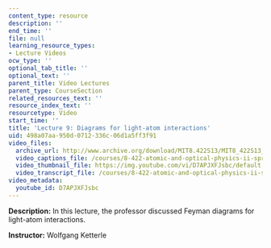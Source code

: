```yaml
---
content_type: resource
description: ''
end_time: ''
file: null
learning_resource_types:
- Lecture Videos
ocw_type: ''
optional_tab_title: ''
optional_text: ''
parent_title: Video Lectures
parent_type: CourseSection
related_resources_text: ''
resource_index_text: ''
resourcetype: Video
start_time: ''
title: 'Lecture 9: Diagrams for light-atom interactions'
uid: 498a07aa-950d-0712-336c-06d1a5ff3f91
video_files:
  archive_url: http://www.archive.org/download/MIT8.422S13/MIT8_422S13_lec09_300k.mp4
  video_captions_file: /courses/8-422-atomic-and-optical-physics-ii-spring-2013/e22e0cfc93015a78b2772607f4492c19_D7APJXFJsbc.vtt
  video_thumbnail_file: https://img.youtube.com/vi/D7APJXFJsbc/default.jpg
  video_transcript_file: /courses/8-422-atomic-and-optical-physics-ii-spring-2013/fd692fd6ecf7faf4eeb992d655548bac_D7APJXFJsbc.pdf
video_metadata:
  youtube_id: D7APJXFJsbc
---
```


**Description:** In this lecture, the professor discussed Feyman diagrams for light-atom interactions.

**Instructor:** Wolfgang Ketterle



